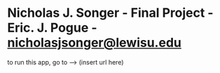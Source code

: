 # Nicholas J. Songer - Final Project - Eric. J. Pogue - nicholasjsonger@lewisu.edu


to run this app, go to --> (insert url here)
